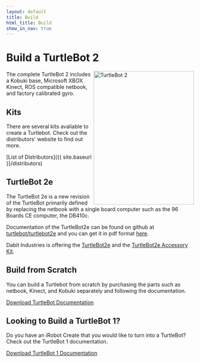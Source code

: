 ```yaml
---
layout: default
title: Build
html_title: Build
show_in_nav: true
---
```


# Build a TurtleBot 2

<img style="float: right;" title="TurtleBot 2" src="{{ site.baseurl }}/assets/images/turtlebot_2_lg.png" alt="TurtleBot 2" width="269" height="358" />

The complete TurtleBot 2 includes a Kobuki base, Microsoft XBOX Kinect, ROS compatible netbook, and factory calibrated gyro.

## Kits

There are several kits avaliable to create a Turtlebot. Check out the distributors' website to find out more.

[List of Distributors]({{ site.baseurl }}/distributors)

## TurtleBot 2e

The TurtleBot 2e is a new revision of the TurtleBot primarily defined by replacing the netbook with a single board computer
such as the 96 Boards CE computer, the DB410c.

Documentation of the TurtleBot2e can be found on github at [turtlebot/turtlebot2e]( https://github.com/turtlebot/turtlebot2e) and you can get it in pdf format [here](https://github.com/turtlebot/turtlebot2e/releases/download/0.0.1/turtlebot2e.pdf).

Dabit Industries is offering the [TurtleBot2e](http://dabit.industries/collections/frontpage/products/turtlebot-2e) and the [TurtleBot2e Accessory Kit](http://dabit.industries/products/turtlebot-2e-sbc-accessories-kit).

## Build from Scratch
You can build a Turtlebot from scratch by purchasing the parts such as netbook, Kinect, and Kobuki separately and following the documentation.

[Download TurtleBot Documentation](http://download.ros.org/downloads/turtlebot/tb2_hardware_docs.tar.gz)

## Looking to Build a TurtleBot 1?
Do you have an iRobot Create that you would like to turn into a TurtleBot? Check out the TurtleBot 1 documentation.

[Download TurtleBot 1 Documentation](http://download.ros.org/downloads/turtlebot/TurtleBot-Hardware-2011-07-23.zip)
